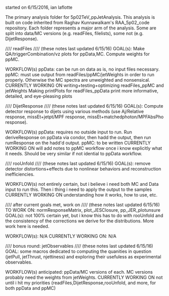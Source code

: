 started on 6/15/2016, ian laflotte

The primary analysis folder for 5p02TeV_ppJetAnalysis. This analysis is built on code inherited from Raghav Kunnawalkam's RAA_5p02_code repository. Each folder represents a major arm of the analysis. Some are split into data/MC versions (e.g. readFiles, filelists), some not (e.g. DijetResponse).


//// readFiles //// (these notes last updated 6/15/16)
GOAL(s): Make QA/triggerCombination/vz plots for ppData,MC. Compute weights for ppMC.

WORKFLOW(s)
ppData: can be run on data as is, no input files necessary.
ppMC: must use output from readFiles/ppMC/jetWeights in order to run properly. Otherwise the MC spectra are unweighted and nonsensical.
CURRENTLY WORKING ON
writing+testing+optimizing readFiles_ppMC and jetWeights
Making printPlots for readFiles_ppData print more informative, detailed, and eye-pleasing plots


//// DijetResponse //// (these notes last updated 6/15/16)
GOAL(s): Compute detector response to dijets using various methods (use Aj/Relative response, missEt+jetpt/MPF response, missEt+matchedphoton/MPFAbsPho response).

WORKFLOW(s)
ppData: requires no outside input to run. Run deriveResponse on ppData via condor, then hadd the output, then run rumResponse on the hadd'd output.
ppMC: to be written
CURRENTLY WORKING ON
will add notes to ppMC workflow once i know explicitly what it needs. Should be very similar if not idential to ppData workflow.


//// rooUnfold //// (these notes last updated 6/15/16)
GOAL(s): remove detector distortions+effects due to nonlinear behaviors and reconstruction inefficiencies. 

WORKFLOW(s)
not entirely certain, but i believe i need both MC and Data input to run this. Then i thing i need to apply the output to the samples
CURRENTLY WORKING ON
understanding how it works, how to use, etc.

//// after current goals met, work on //// (these notes last updated 6/15/16)
TO WORK ON: normResponseMatrix, plot_JESClosure, pp_JER_plotunsure
GOAL(s): not 100% certain yet, but i know this has to do with rooUnfold and the consistency of the corrections we derive for the distributions. More work here is needed.
 
WORKFLOW(s): 
N/A
CURRENTLY WORKING ON:
N/A


//// bonus round: jetObservables //// (these notes last updated 6/15/16)
GOAL: some macros dedicated to computing the quanities in question (jetPull, jetThrust, njettiness) and exploring their usefuless as experimental observables. 

WORKFLOW(s)
anticipated: ppData/MC versions of each. MC versions probably need the weights from jetWeights.
CURRENTLY WORKING ON
not until i hit my priorities (readFiles,DijetResponse,rooUnfold, and more, for both ppData and ppMC)